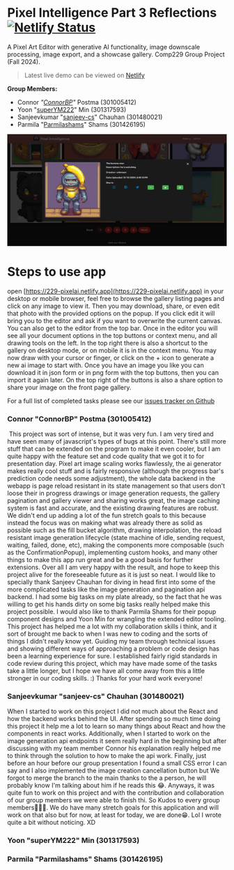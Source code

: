 # Pixel Intelligence Part 3 Reflections [![Netlify Status](https://api.netlify.com/api/v1/badges/e2ce0974-8673-4cd8-bc26-cbcb41fe36e6/deploy-status)](https://app.netlify.com/sites/229-pixelai/deploys)
A Pixel Art Editor with generative AI functionality, image downscale processing, image export, and a showcase gallery. Comp229 Group Project (Fall 2024).


 > Latest live demo can be viewed on [Netlify](https://229-pixelai.netlify.app)


 **Group Members:**
 - Connor *"[ConnorBP](https://github.com/ConnorBP)"* Postma (301005412)
 - Yoon "[superYM222](https://github.com/superYM222)" Min (301317593)
 - Sanjeevkumar "[sanjeev-cs](https://github.com/sanjeev-cs)" Chauhan (301480021)
 - Parmila "[Parmilashams](https://github.com/Parmilashams)" Shams (301426195)

![image-20241208002125209](.\docs\gallery2.png)

# Steps to use app
open [https://229-pixelai.netlify.app](https://229-pixelai.netlify.app) in your desktop or mobile browser, feel free to browse the gallery listing pages and click on any image to view it. Then you may download, share, or even edit that photo with the provided options on the popup. If you click edit it will bring you to the editor and ask if you want to overwrite the current canvas. You can also get to the editor from the top bar. Once in the editor you will see all your document options in the top buttons or context menu, and all drawing tools on the left. In the top right there is also a shortcut to the gallery on desktop mode, or on mobile it is in the context menu. You may now draw with your cursor or finger, or click on the + icon to generate a new ai image to start with. Once you have an image you like you can download it in json form or in png form with the top buttons, then you can import it again later. On the top right of the buttons is also a share option to share your image on the front page gallery.

For a full list of completed tasks please see our [issues tracker on Github](https://github.com/ConnorBP/pixel-intelligence/issues?q=is%3Aissue+is%3Aclosed)

### Connor "ConnorBP" Postma (301005412)

​	This project was sort of intense, but it was very fun. I am very tired and have seen many of javascript's types of bugs at this point. There's still more stuff that can be extended on the program to make it even cooler, but I am quite happy with the feature set and code quality that we got it to for presentation day. Pixel art image scaling works flawlessly, the ai generator makes really cool stuff and is fairly responsive (although the progress bar's prediction code needs some adjustment), the whole data backend in the webapp is page reload resistant in its state management so that users don't loose their in progress drawings or image generation requests, the gallery pagination and gallery viewer and sharing works great, the image caching system is fast and accurate, and the existing drawing features are robust. We didn't end up adding a lot of the fun stretch goals to this because instead the focus was on making what was already there as solid as possible such as the fill bucket algorithm, drawing interpolation, the reload resistant image generation lifecycle (state machine of idle, sending request, waiting, failed, done, etc), making the components more composable (such as the ConfirmationPopup), implementing custom hooks, and many other things to make this app run great and be a good basis for further extensions. Over all I am very happy with the result, and hope to keep this project alive for the foreseeable future as it is just so neat. I would like to specially thank Sanjeev Chauhan for diving in head first into some of the more complicated tasks like the image generation and pagination api backend. I had some big tasks on my plate already, so the fact that he was willing to get his hands dirty on some big tasks really helped make this project possible. I would also like to thank Parmila Shams for their popup component designs and Yoon Min for wrangling the extended editor tooling. This project has helped me a lot with my collaboration skills i think, and it sort of brought me back to when I was new to coding and the sorts of things I didn't really know yet. Guiding my team through technical issues and showing different ways of approaching a problem or code design has been a learning experience for sure. I established fairly rigid standards in code review during this project, which may have made some of the tasks take a little longer, but I hope we have all come away from this a little stronger in our coding skills. :) Thanks for your hard work everyone!


### Sanjeevkumar "sanjeev-cs" Chauhan (301480021)

When I started to work on this project I did not much about the React and how the backend works behind the UI. After spending so much time doing this project it help me a lot to learn so many things about React and how the components in react works. Additionally, when I started to work on the image generation api endpoints it seem really hard in the beginning but after discussing with my team member Connor his explanation really helped me to think through the solution to how to make the api work. Finally, just before an hour before our group presentation I found a small CSS error I can say and I also implemented the image creation cancellation button but We forgot to merge the branch to the main thanks to the a person, he will probably know I'm talking about him if he reads this 😂. Anyways, it was quite fun to work on this project and with the contribution and collaboration of our group members we were able to finish thi. So Kudos to every group members🎉🎉🍾. We do have many stretch goals for this application and will work on that also but for now, at least for today, we are done😁. Lol I wrote quite a bit without noticing. XD

### Yoon "superYM222" Min (301317593)


### Parmila "Parmilashams" Shams (301426195)

